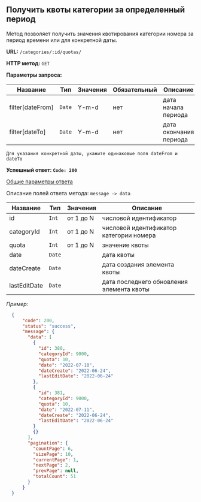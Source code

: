**Получить квоты категории за определенный период**
-----------------------------------

Метод позволяет получить значения квотирования категории номера за период времени или для конкретной даты.

**URL:** `/categories/:id/quotas/`

**HTTP метод:** `GET`

**Параметры запроса:**

| Название         | Тип      | Значения    | Обязательный | Описание                                                                   |
|------------------|----------|-------------|--------------|----------------------------------------------------------------------------|
| filter[dateFrom] | `Date`   | Y-m-d       | нет          | дата начала периода                                                        |
| filter[dateTo]   | `Date`   | Y-m-d       | нет          | дата окончания периода                                                     |

    Для указания конкретной даты, укажите одинаковые поля dateFrom и dateTo

**Успешный ответ: `Code: 200`**

[Общие параметры ответа](../../main.response.md)

Описание полей ответа метода: `message -> data`

| Название      | Тип      | Значения  | Описание                                  |
|---------------|----------|-----------|-------------------------------------------|
| id            | `Int`    | от 1 до N | числовой идентификатор                    |
| categoryId    | `Int`    | от 1 до N | числовой идентификатор категории номера   |
| quota         | `Int`    | от 1 до N | значение квоты                            |
| date          | `Date`   |           | дата квоты                                |
| dateCreate    | `Date`   |           | дата создания элемента квоты              |
| lastEditDate  | `Date`   |           | дата последнего обновления элемента квоты |

_Пример:_

```json
  {
      "code": 200,
      "status": "success",
      "message": {
        "data": [
          {
            "id": 380,
            "categoryId": 9000,
            "quota": 10,
            "date": "2022-07-10",
            "dateCreate": "2022-06-24",
            "lastEditDate": "2022-06-24"
          },
          {
            "id": 381,
            "categoryId": 9000,
            "quota": 10,
            "date": "2022-07-11",
            "dateCreate": "2022-06-24",
            "lastEditDate": "2022-06-24"
          }
          {}
        ],
        "pagination": {
          "countPage": 6,
          "sizePage": 10,
          "currentPage": 1,
          "nextPage": 2,
          "prevPage": null,
          "totalCount": 51
        }
      }
  }
```
